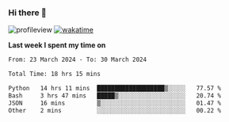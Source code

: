 ### Hi there 👋

![profileview](https://komarev.com/ghpvc/?username=bo233)
[![wakatime](https://wakatime.com/badge/user/018cb0e5-1559-4aa8-b3db-0d1aedf11b29.svg)](https://wakatime.com/@018cb0e5-1559-4aa8-b3db-0d1aedf11b29)

**Last week I spent my time on**
<!--START_SECTION:waka-->

```txt
From: 23 March 2024 - To: 30 March 2024

Total Time: 18 hrs 15 mins

Python   14 hrs 11 mins  ███████████████████▒░░░░░   77.57 %
Bash     3 hrs 47 mins   █████▒░░░░░░░░░░░░░░░░░░░   20.74 %
JSON     16 mins         ▒░░░░░░░░░░░░░░░░░░░░░░░░   01.47 %
Other    2 mins          ░░░░░░░░░░░░░░░░░░░░░░░░░   00.22 %
```

<!--END_SECTION:waka-->


<!--
**bo233/bo233** is a ✨ _special_ ✨ repository because its `README.md` (this file) appears on your GitHub profile.

Here are some ideas to get you started:

- 🔭 I’m currently working on ...
- 🌱 I’m currently learning ...
- 👯 I’m looking to collaborate on ...
- 🤔 I’m looking for help with ...
- 💬 Ask me about ...
- 📫 How to reach me: ...
- 😄 Pronouns: ...
- ⚡ Fun fact: ...
-->
